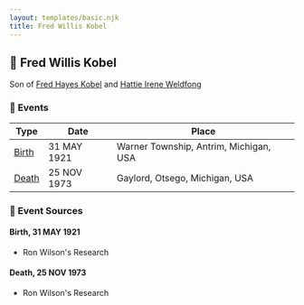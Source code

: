 ```yaml
---
layout: templates/basic.njk
title: Fred Willis Kobel
---
```

## 🔵 Fred Willis Kobel

Son of [Fred Hayes Kobel](/people/1/1672312) and [Hattie Irene Weldfong](/people/5/59131944)

### 📆 Events

Type | Date | Place
------ | ------ | ------
[Birth](#event-0) | 31 MAY 1921 | Warner Township, Antrim, Michigan, USA
[Death](#event-1) | 25 NOV 1973 | Gaylord, Otsego, Michigan, USA

### 📰 Event Sources

#### <a id="event-0"></a> Birth, 31 MAY 1921
* Ron Wilson's Research

#### <a id="event-1"></a> Death, 25 NOV 1973
* Ron Wilson's Research